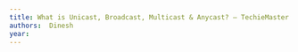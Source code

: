 ```yaml
---
title: What is Unicast, Broadcast, Multicast & Anycast? – TechieMaster.in
authors:  Dinesh
year: 
---
```


